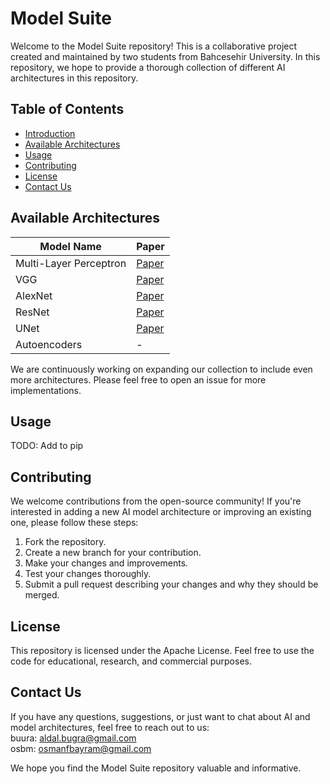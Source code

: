 # Model Suite  
Welcome to the Model Suite repository! This is a collaborative project created and maintained by two students from Bahcesehir University. In this repository, we hope to provide a thorough collection of different AI architectures in this repository.  
  
## Table of Contents
- [Introduction](#introduction)
- [Available Architectures](#available-architectures)
- [Usage](#usage)
- [Contributing](#contributing)
- [License](#license)
- [Contact Us](#contact-us)

## Available Architectures
|**Model Name**|**Paper**|
|---|---|
|Multi-Layer Perceptron|[Paper](https://psycnet.apa.org/doiLanding?doi=10.1037%2Fh0042519)|
|VGG|[Paper](https://doi.org/10.48550/arXiv.1409.1556)|
|AlexNet|[Paper](https://papers.nips.cc/paper_files/paper/2012/hash/c399862d3b9d6b76c8436e924a68c45b-Abstract.html)|
|ResNet|[Paper](arXiv:1512.03385)|
|UNet|[Paper](arXiv:1505.04597)|
|Autoencoders|-|
We are continuously working on expanding our collection to include even more architectures. Please feel free to open an issue for more implementations.

## Usage
TODO: Add to pip

## Contributing
We welcome contributions from the open-source community! If you're interested in adding a new AI model architecture or improving an existing one, please follow these steps:
1. Fork the repository.
2. Create a new branch for your contribution.
3. Make your changes and improvements.
4. Test your changes thoroughly.
5. Submit a pull request describing your changes and why they should be merged.

## License
This repository is licensed under the Apache License. Feel free to use the code for educational, research, and commercial purposes.

## Contact Us
If you have any questions, suggestions, or just want to chat about AI and model architectures, feel free to reach out to us:  
buura: aldal.bugra@gmail.com  
osbm: osmanfbayram@gmail.com  
  
We hope you find the Model Suite repository valuable and informative.
